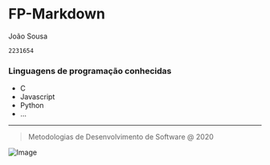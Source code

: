 # FP-Markdown
João Sousa

 `2231654`

 ### Linguagens de programação conhecidas

 * C
 * Javascript
 * Python
 * ...
  
  ---
  > Metodologias de Desenvolvimento de Software @ 2020

  ![Image]( https://eduportugal.eu/wp-content/uploads/2017/08/eduportugal_ipleiria_n.jpg)

